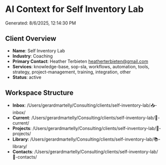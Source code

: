 # AI Context for Self Inventory Lab

Generated: 8/6/2025, 12:14:30 PM

## Client Overview

- **Name**: Self Inventory Lab
- **Industry**: Coaching
- **Primary Contact**: Heather Terbieten <heatherterbieten@gmail.com>
- **Services**: knowledge-base, sop-sla, workflows, automation, tools, strategy, project-management, training, integration, other
- **Status**: active

## Workspace Structure

- **Inbox**: /Users/gerardmartelly/Consulting/clients/self-inventory-lab/📥-inbox/
- **Current**: /Users/gerardmartelly/Consulting/clients/self-inventory-lab/🎯-current/
- **Projects**: /Users/gerardmartelly/Consulting/clients/self-inventory-lab/📂-projects/
- **Library**: /Users/gerardmartelly/Consulting/clients/self-inventory-lab/📚-library/
- **Contacts**: /Users/gerardmartelly/Consulting/clients/self-inventory-lab/👥-contacts/

